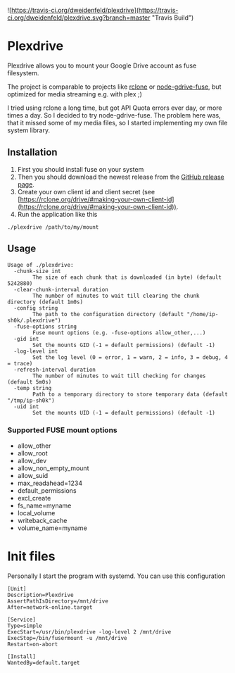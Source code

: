 ![https://travis-ci.org/dweidenfeld/plexdrive](https://travis-ci.org/dweidenfeld/plexdrive.svg?branch=master "Travis Build")

# Plexdrive
Plexdrive allows you to mount your Google Drive account as fuse filesystem.

The project is comparable to projects like [rclone](https://rclone.org/) or [node-gdrive-fuse](https://github.com/thejinx0r/node-gdrive-fuse), but optimized for media streaming e.g. with plex ;)

I tried using rclone a long time, but got API Quota errors ever day, or more times a day. So I decided to try node-gdrive-fuse. The problem here was, that it missed some of my media files, so I started implementing my own file system library.

## Installation
1. First you should install fuse on your system
2. Then you should download the newest release from the [GitHub release page](https://github.com/dweidenfeld/plexdrive/releases).
3. Create your own client id and client secret (see [https://rclone.org/drive/#making-your-own-client-id](https://rclone.org/drive/#making-your-own-client-id)).
4. Run the application like this
```
./plexdrive /path/to/my/mount
```

## Usage
```
Usage of ./plexdrive:
  -chunk-size int
    	The size of each chunk that is downloaded (in byte) (default 5242880)
  -clear-chunk-interval duration
    	The number of minutes to wait till clearing the chunk directory (default 1m0s)
  -config string
    	The path to the configuration directory (default "/home/ip-sh0k/.plexdrive")
  -fuse-options string
    	Fuse mount options (e.g. -fuse-options allow_other,...)
  -gid int
    	Set the mounts GID (-1 = default permissions) (default -1)
  -log-level int
    	Set the log level (0 = error, 1 = warn, 2 = info, 3 = debug, 4 = trace)
  -refresh-interval duration
    	The number of minutes to wait till checking for changes (default 5m0s)
  -temp string
    	Path to a temporary directory to store temporary data (default "/tmp/ip-sh0k")
  -uid int
    	Set the mounts UID (-1 = default permissions) (default -1)
```

### Supported FUSE mount options
* allow_other
* allow_root
* allow_dev
* allow_non_empty_mount
* allow_suid
* max_readahead=1234
* default_permissions
* excl_create
* fs_name=myname
* local_volume
* writeback_cache
* volume_name=myname

# Init files
Personally I start the program with systemd. You can use this configuration
```
[Unit]
Description=Plexdrive
AssertPathIsDirectory=/mnt/drive
After=network-online.target

[Service]
Type=simple
ExecStart=/usr/bin/plexdrive -log-level 2 /mnt/drive
ExecStop=/bin/fusermount -u /mnt/drive
Restart=on-abort

[Install]
WantedBy=default.target
```

